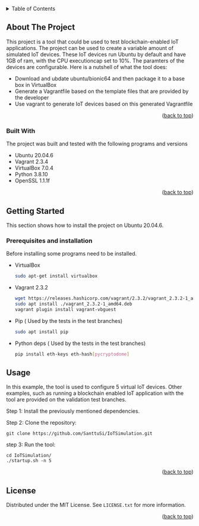 <!-- Improved compatibility of back to top link: See: https://github.com/othneildrew/Best-README-Template/pull/73 -->
<a name="readme-top"></a>







<!-- TABLE OF CONTENTS -->
<details>
  <summary>Table of Contents</summary>
  <ol>
    <li>
      <a href="#about-the-project">About The Project</a>
      <ul>
        <li><a href="#built-with">Built With</a></li>
      </ul>
    </li>
    <li>
      <a href="#getting-started">Getting Started</a>
      <ul>
        <li><a href="#prerequisites">Prerequisites</a></li>
      </ul>
    </li>
    <li><a href="#usage">Usage</a></li>
    <li><a href="#contributing">Contributing</a></li>
    <li><a href="#license">License</a></li>
  </ol>
</details>



<!-- ABOUT THE PROJECT -->
## About The Project
This project is a tool that could be used to test blockchain-enabled IoT applications. The project can be used to create a variable amount of simulated IoT devices. These IoT devices run Ubuntu by default and have 1GB of ram, with the CPU executioncap set to 10%. The paramters of the devices are configurable.
Here is a nutshell of what the tool does:
* Download and ubdate ubuntu/bionic64 and then package it to a base box in VirtualBox
* Generate a Vagrantfile based on the template files that are provided by the developer
* Use vagrant to generate IoT devices based on this generated Vagrantfile


<p align="right">(<a href="#readme-top">back to top</a>)</p>



### Built With

The project was built and tested with the following programs and versions

* Ubuntu 20.04.6
* Vagrant 2.3.4
* VirtualBox 7.0.4
* Python 3.8.10
* OpenSSL 1.1.1f

<p align="right">(<a href="#readme-top">back to top</a>)</p>



<!-- GETTING STARTED -->
## Getting Started

This section shows how to install the project on Ubuntu 20.04.6.

### Prerequisites and installation
Before installing some programs need to be installed.

* VirtualBox
  ```sh
  sudo apt-get install virtualbox
  ```
* Vagrant 2.3.2
  ```sh
  wget https://releases.hashicorp.com/vagrant/2.3.2/vagrant_2.3.2-1_amd64.deb
  sudo apt install ./vagrant_2.3.2-1_amd64.deb
  vagrant plugin install vagrant-vbguest
  ```
* Pip ( Used by the tests in the test branches)
  ```sh
  sudo apt install pip
  ```
* Python deps ( Used by the tests in the test branches)
  ```sh
  pip install eth-keys eth-hash[pycryptodome]
  ```

<!-- USAGE EXAMPLES -->
## Usage
In this example, the tool is used to configure 5 virtual IoT devices.
Other examples, such as running a blockchain enabled IoT application with the tool are provided on the validation test branches.

Step 1:
  Install the previously mentioned dependencies.
  
Step 2:
  Clone the repository:
  ```
  git clone https://github.com/SanttuSi/IoTSimulation.git
  ```
step 3:
  Run the tool:
  ```
  cd IoTSimulation/
  ./startup.sh -n 5
  ```

<p align="right">(<a href="#readme-top">back to top</a>)</p>






<!-- LICENSE -->
## License

Distributed under the MIT License. See `LICENSE.txt` for more information.

<p align="right">(<a href="#readme-top">back to top</a>)</p>



